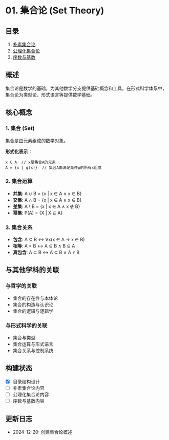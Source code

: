 # 01. 集合论 (Set Theory)

## 目录

1. [朴素集合论](01_Naive_Set_Theory.md)
2. [公理化集合论](02_Axiomatic_Set_Theory.md)
3. [序数与基数](03_Ordinals_and_Cardinals.md)

## 概述

集合论是数学的基础，为其他数学分支提供基础概念和工具。在形式科学体系中，集合论为类型论、形式语言等提供数学基础。

## 核心概念

### 1. 集合 (Set)
集合是由元素组成的数学对象。

**形式化表示：**
```
x ∈ A  // x是集合A的元素
A = {x | φ(x)}  // 集合A由满足条件φ的所有x组成
```

### 2. 集合运算
- **并集**: A ∪ B = {x | x ∈ A ∨ x ∈ B}
- **交集**: A ∩ B = {x | x ∈ A ∧ x ∈ B}
- **差集**: A \ B = {x | x ∈ A ∧ x ∉ B}
- **幂集**: P(A) = {X | X ⊆ A}

### 3. 集合关系
- **包含**: A ⊆ B ↔ ∀x(x ∈ A → x ∈ B)
- **相等**: A = B ↔ A ⊆ B ∧ B ⊆ A
- **真包含**: A ⊂ B ↔ A ⊆ B ∧ A ≠ B

## 与其他学科的关联

### 与哲学的关联
- 集合的存在性与本体论
- 集合的构造与认识论
- 集合的逻辑与逻辑学

### 与形式科学的关联
- 集合与类型
- 集合运算与形式语言
- 集合关系与控制系统

## 构建状态

- [x] 目录结构设计
- [ ] 朴素集合论内容
- [ ] 公理化集合论内容
- [ ] 序数与基数内容

## 更新日志

- 2024-12-20: 创建集合论概述 
